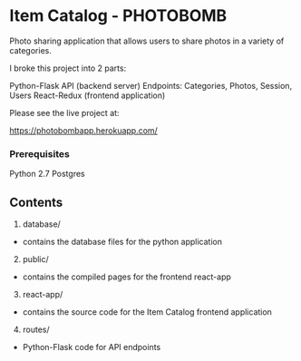 # Item Catalog - PHOTOBOMB

Photo sharing application that allows users to share photos in a variety of categories.

I broke this project into 2 parts:

Python-Flask API (backend server)
  Endpoints: Categories, Photos, Session, Users
React-Redux (frontend application)

Please see the live project at:

https://photobombapp.herokuapp.com/

### Prerequisites

Python 2.7
Postgres

## Contents

1. database/
  * contains the database files for the python application

2. public/
  * contains the compiled pages for the frontend react-app

3. react-app/
  * contains the source code for the Item Catalog frontend application

4. routes/
  * Python-Flask code for API endpoints
